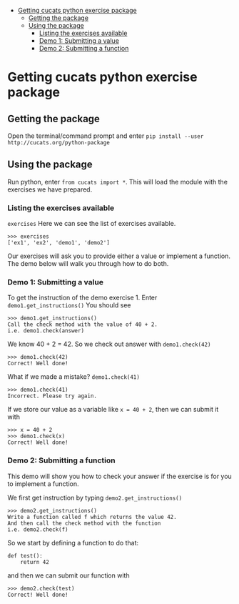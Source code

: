 <!-- MarkdownTOC depth=6 bracket=round autolink=true -->

- [Getting cucats python exercise package](#getting-cucats-python-exercise-package)
    - [Getting the package](#getting-the-package)
    - [Using the package](#using-the-package)
        - [Listing the exercises available](#listing-the-exercises-available)
        - [Demo 1: Submitting a value](#demo-1-submitting-a-value)
        - [Demo 2: Submitting a function](#demo-2-submitting-a-function)

<!-- /MarkdownTOC -->

# Getting cucats python exercise package

## Getting the package

Open the terminal/command prompt and enter 
`pip install --user http://cucats.org/python-package`

## Using the package

Run python, enter `from cucats import *`.
This will load the module with the exercises we have prepared.

### Listing the exercises available
`exercises`
Here we can see the list of exercises available.

    >>> exercises
    ['ex1', 'ex2', 'demo1', 'demo2']  

Our exercises will ask you to provide either a value or implement a function. The demo below will walk you through how to do both.

### Demo 1: Submitting a value
To get the instruction of the demo exercise 1. Enter
`demo1.get_instructions()`
You should see 
 
    >>> demo1.get_instructions()
    Call the check method with the value of 40 + 2.
    i.e. demo1.check(answer)

We know 40 + 2 = 42. So we check out answer with
`demo1.check(42)`

    >>> demo1.check(42)            
    Correct! Well done!

What if we made a mistake?
`demo1.check(41)`

    >>> demo1.check(41)   
    Incorrect. Please try again. 

If we store our value as a variable like `x = 40 + 2`, then we can submit it with 

    >>> x = 40 + 2
    >>> demo1.check(x)
    Correct! Well done!


### Demo 2: Submitting a function
This demo will show you how to check your answer if the exercise is for you to implement a function.

We first get instruction by typing 
`demo2.get_instructions()`

    >>> demo2.get_instructions()
    Write a function called f which returns the value 42.
    And then call the check method with the function
    i.e. demo2.check(f)

So we start by defining a function to do that:

    def test():
        return 42

and then we can submit our function with

    >>> demo2.check(test)   
    Correct! Well done!